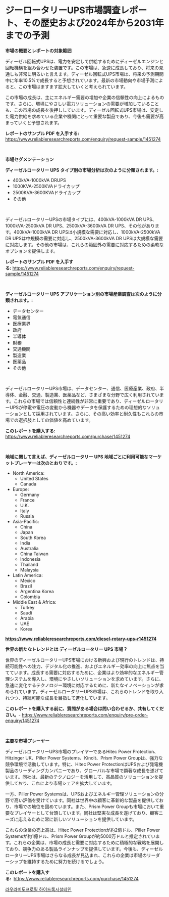<p><h1>ジーロータリーUPS市場調査レポート、その歴史および2024年から2031年までの予測</h1></p><p><strong>市場の概要とレポートの対象範囲</strong></p>
<p><p>ディーゼル回転式UPSは、電力を安定して供給するためにディーゼルエンジンと回転機構を組み合わせた装置です。この市場は、急速に成長しており、将来の見通しも非常に明るいと言えます。ディーゼル回転式UPS市場は、将来の予測期間中に年率10.5%で成長すると予想されています。最新の市場動向や市場予測によると、この市場はますます拡大していくと考えられています。</p><p>この市場の成長は、主にエネルギー需要の増加や企業の信頼性の向上によるものです。さらに、環境にやさしい電力ソリューションの需要が増加していることも、この市場の成長を後押ししています。ディーゼル回転式UPS市場は、安定した電力供給を求めている企業や機関にとって重要な製品であり、今後も需要が高まっていくと予想されます。</p></p>
<p><strong>レポートのサンプル PDF を入手する:</strong> <a href="https://www.reliableresearchreports.com/enquiry/request-sample/1451274">https://www.reliableresearchreports.com/enquiry/request-sample/1451274</a></p>
<p>&nbsp;</p>
<p><strong>市場セグメンテーション</strong></p>
<p><strong>ディーゼルロータリー UPS タイプ別の市場分析は次のように分類されます。:</strong></p>
<p><ul><li>400kVA-1000kVA DRUPS</li><li>1000KVA-2500KVAドライカップ</li><li>2500KVA-3600KVAドライカップ</li><li>その他</li></ul></p>
<p>&nbsp;</p>
<p><p>ディーゼルロータリーUPSの市場タイプには、400kVA-1000kVA DR UPS、1000kVA-2500kVA DR UPS、2500kVA-3600kVA DR UPS、その他があります。400kVA-1000kVA DR UPSは小規模な需要に対応し、1000kVA-2500kVA DR UPSは中規模の需要に対応し、2500kVA-3600kVA DR UPSは大規模な需要に対応します。その他の市場は、これらの範囲外の需要に対応するための柔軟なオプションを提供します。</p></p>
<p><strong>レポートのサンプル PDF を入手する:</strong>&nbsp;<a href="https://www.reliableresearchreports.com/enquiry/request-sample/1451274">https://www.reliableresearchreports.com/enquiry/request-sample/1451274</a></p>
<p>&nbsp;</p>
<p><strong> ディーゼルロータリー UPS アプリケーション別の市場産業調査は次のように分類されます。:</strong></p>
<p><ul><li>データセンター</li><li>電気通信</li><li>医療業界</li><li>政府</li><li>半導体</li><li>財務</li><li>交通機関</li><li>製造業</li><li>医薬品</li><li>その他</li></ul></p>
<p>&nbsp;</p>
<p><p>ディーゼルロータリーUPS市場は、データセンター、通信、医療産業、政府、半導体、金融、交通、製造業、医薬品など、さまざまな分野で広く利用されています。これらの市場では信頼性と連続性が非常に重要であり、ディーゼルロータリーUPSが停電や電圧の変動から機器やデータを保護するための理想的なソリューションとして採用されています。さらに、その高い効率と耐久性もこれらの市場での選択肢としての価値を高めています。</p></p>
<p><strong>このレポートを購入する:</strong>&nbsp; <a href="https://www.reliableresearchreports.com/purchase/1451274">https://www.reliableresearchreports.com/purchase/1451274</a></p>
<p>&nbsp;</p>
<p><strong>地域に関して言えば、ディーゼルロータリー UPS 地域ごとに利用可能なマーケットプレーヤーは次のとおりです。:</strong></p>
<p><ul>
    <li>
        North America:
        <ul>
            <li>United States</li>
            <li>Canada</li>
        </ul>
    </li>
    <li>
        Europe:
        <ul>
            <li>Germany</li>
            <li>France</li>
            <li>U.K.</li>
            <li>Italy</li>
            <li>Russia</li>
        </ul>
    </li>
    <li>
        Asia-Pacific:
        <ul>
            <li>China</li>
            <li>Japan</li>
            <li>South Korea</li>
            <li>India</li>
            <li>Australia</li>
            <li>China Taiwan</li>
            <li>Indonesia</li>
            <li>Thailand</li>
            <li>Malaysia</li>
        </ul>
    </li>
    <li>
        Latin America:
        <ul>
            <li>Mexico</li>
            <li>Brazil</li>
            <li>Argentina Korea</li>
            <li>Colombia</li>
        </ul>
    </li>
    <li>
        Middle East & Africa:
        <ul>
            <li>Turkey</li>
            <li>Saudi</li>
            <li>Arabia</li>
            <li>UAE</li>
            <li>Korea</li>
        </ul>
    </li>
    </ul></p>
<p><strong><a href="https://www.reliableresearchreports.com/diesel-rotary-ups-r1451274">https://www.reliableresearchreports.com/diesel-rotary-ups-r1451274</a></strong>&nbsp;</p>
<p><strong>世界の新たなトレンドとは ディーゼルロータリー UPS 市場？</strong></p>
<p><p>世界のディーゼルロータリーUPS市場における新興および現行のトレンドは、持続可能性への注力、デジタル化の推進、およびエネルギー効率の向上に焦点を当てています。成長する需要に対応するために、企業はより効率的なエネルギー管理システムを導入し、環境にやさしいソリューションを求めています。さらに、急速に変化するテクノロジー環境に対応するために、新たなイノベーションが求められています。ディーゼルロータリーUPS市場は、これらのトレンドを取り入れつつ、持続可能な成長を目指して進化しています。</p></p>
<p><strong>このレポートを購入する前に、質問がある場合は問い合わせるか、共有してください。</strong>- <a href="https://www.reliableresearchreports.com/enquiry/pre-order-enquiry/1451274">https://www.reliableresearchreports.com/enquiry/pre-order-enquiry/1451274</a></p>
<p>&nbsp;</p>
<p><strong>主要な市場プレーヤー</strong></p>
<p><p>ディーゼルロータリーUPS市場のプレイヤーであるHitec Power Protection、Hitzinger UK、Piller Power Systems、Kinolt、Prism Power Groupは、強力な競争環境で活動しています。特に、Hitec Power ProtectionはUPSおよび発電機製品のリーディングカンパニーであり、グローバルな市場で顕著な成長を遂げています。同社は、最新のテクノロジーを活用して、高品質のソリューションを提供しており、これにより市場シェアを拡大しています。</p><p>一方、Piller Power Systemsは、UPSおよびエネルギー管理ソリューションの分野で高い評価を受けています。同社は世界中の顧客に革新的な製品を提供しており、市場での地位を固めています。また、Prism Power Groupも市場において重要なプレイヤーとして台頭しています。同社は堅実な成長を遂げており、顧客ニーズに応えるために常に新しいソリューションを提供しています。</p><p>これらの企業の売上高は、Hitec Power Protectionが約2億ドル、Piller Power Systemsが約1億ドル、Prism Power Groupが約5000万ドルと推定されています。これらの企業は、市場の成長と需要に対応するために積極的な戦略を展開しており、競争力のある製品ラインナップを提供しています。今後も、ディーゼルロータリーUPS市場はさらなる成長が見込まれ、これらの企業は市場のリーダーシップを維持するために努力を続けるでしょう。</p></p>
<p><strong>このレポートを購入する:</strong>&nbsp;&nbsp;<a href="https://www.reliableresearchreports.com/purchase/1451274">https://www.reliableresearchreports.com/purchase/1451274</a></p>
<p><p><a href="https://github.com/wallacBahrtyinger567686/Market-Research-Report-List-1/blob/main/821121419320.md">라우라미도프로필 하이드록시설테인</a></p></p>